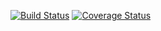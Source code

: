 [![Build Status](https://travis-ci.org/randallmorey/restify-mongoose-passport-token-auth-example.svg?branch=master)](https://travis-ci.org/randallmorey/restify-mongoose-passport-token-auth-example?branch=master)
[![Coverage Status](https://coveralls.io/repos/randallmorey/restify-mongoose-passport-token-auth-example/badge.png?branch=master)](https://coveralls.io/r/randallmorey/restify-mongoose-passport-token-auth-example?branch=master)
